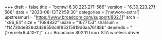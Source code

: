 +++
draft = false
title = "bcmwl 6.30.223.271-566"
version = "6.30.223.271-566"
date = "2023-08-13T21:59:30"
categories = ['network-extra']
upstreamurl = "https://www.broadcom.com/support/802.11"
arch = "x86_64"
size = "1694832"
usize = "1677153"
sha1sum = "f14730de826d2d39556c6f95315619d6aa76188b"
depends = "['kernel=6.4.10-1']"
+++
Broadcom 802.11 Linux STA wireless driver